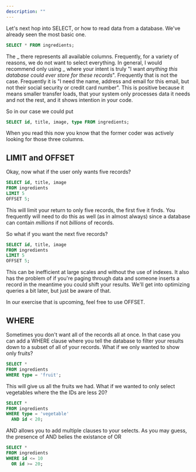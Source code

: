 ```yaml
---
description: ""
---
```


Let's next hop into SELECT, or how to read data from a database. We've already seen the most basic one.

```sql
SELECT * FROM ingredients;
```

The _ there represents all available columns. Frequently, for a variety of reasons, we do not want to select everything. In general, I would recommend only using _ where your intent is truly "I want _anything this database could ever store for these records_". Frequently that is not the case. Frequently it is "I need the name, address and email for this email, but not their social security or credit card number". This is positive because it means smaller transfer loads, that your system only processes data it needs and not the rest, and it shows intention in your code.

So in our case we could put

```sql
SELECT id, title, image, type FROM ingredients;
```

When you read this now you know that the former coder was actively looking for those three columns.

## LIMIT and OFFSET

Okay, now what if the user only wants five records?

```sql
SELECT id, title, image
FROM ingredients
LIMIT 5
OFFSET 5;
```

This will limit your return to only five records, the first five it finds. You frequently will need to do this as well (as in almost always) since a database can contain _millions_ if not _billions_ of records.

So what if you want the next five records?

```sql
SELECT id, title, image
FROM ingredients
LIMIT 5
OFFSET 5;
```

This can be inefficient at large scales and without the use of indexes. It also has the problem of if you're paging through data and someone inserts a record in the meantime you could shift your results. We'll get into optimizing queries a bit later, but just be aware of that.

In our exercise that is upcoming, feel free to use OFFSET.

## WHERE

Sometimes you don't want all of the records all at once. In that case you can add a WHERE clause where you tell the database to filter your results down to a subset of all of your records. What if we only wanted to show only fruits?

```sql
SELECT *
FROM ingredients
WHERE type = 'fruit';
```

This will give us all the fruits we had. What if we wanted to only select vegetables where the the IDs are less 20?

```sql
SELECT *
FROM ingredients
WHERE type = 'vegetable'
  AND id < 20;
```

AND allows you to add multiple clauses to your selects. As you may guess, the presence of AND belies the existance of OR

```sql
SELECT *
FROM ingredients
WHERE id <= 10
  OR id >= 20;
```
